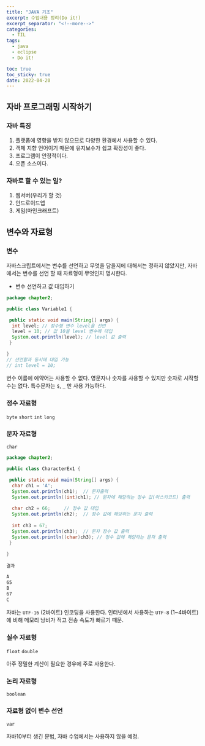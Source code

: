 ```yaml
---
title: "JAVA 기초"
excerpt: 수업내용 정리(Do it!)
excerpt_separator: "<!--more-->"
categories:
  - TIL
tags:
  - java
  - eclipse
  - Do it!

toc: true
toc_sticky: true
date: 2022-04-20
---
```


## 자바 프로그래밍 시작하기

### 자바 특징

1. 플랫폼에 영향을 받지 않으므로 다양한 환경에서 사용할 수 있다.
2. 객체 지향 언어이기 때문에 유지보수가 쉽고 확장성이 좋다.
3. 프로그램이 안정적이다.
4. 오픈 소스이다.

### 자바로 할 수 있는 일?

1. 웹서버(우리가 할 것)
2. 안드로이드앱
3. 게임(마인크래프트)

## 변수와 자료형

### 변수

자바스크립트에서는 변수를 선언하고 무엇을 담을지에 대해서는 정하지 않았지만, 자바에서는 변수를 선언 할 때 자료형이 무엇인지 명시한다.

- 변수 선언하고 값 대입하기

```java
package chapter2;

public class Variable1 {

 public static void main(String[] args) {
  int level; // 정수형 변수 level을 선언
  level = 10; // 값 10을 level 변수에 대입
  System.out.println(level); // level 값 출력
 }

}
// 선언함과 동시에 대입 가능
// int level = 10;
```

변수 이름에 예약어는 사용할 수 없다. 영문자나 숫자를 사용할 수 있지만 숫자로 시작할 수는 없다. 특수문자는 `$`, `_` 만 사용 가능하다.

### 정수 자료형

`byte` `short` `int` `long`

### 문자 자료형

`char`

```java
package chapter2;

public class CharacterEx1 {

 public static void main(String[] args) {
  char ch1 = 'A';
  System.out.println(ch1);  // 문자출력
  System.out.println((int)ch1); // 문자에 해당하는 정수 값(아스키코드) 출력
  
  char ch2 = 66;     // 정수 값 대입
  System.out.println(ch2);  // 정수 값에 해당하는 문자 출력
  
  int ch3 = 67;
  System.out.println(ch3);  // 문자 정수 값 출력
  System.out.println((char)ch3); // 정수 값에 해당하는 문자 출력
 }

}
```

`결과`

```txt
A
65
B
67
C
```

자바는 `UTF-16` (2바이트) 인코딩을 사용한다. 인터넷에서 사용하는 `UTF-8` (1~4바이트)에 비해 메모리 낭비가 적고 전송 속도가 빠르기 때문.

### 실수 자료형

`float` `double`

아주 정밀한 계산이 필요한 경우에 주로 사용한다.

### 논리 자료형

`boolean`

### 자료형 없이 변수 선언

`var`

자바10부터 생긴 문법, 자바 수업에서는 사용하지 않을 예정.
